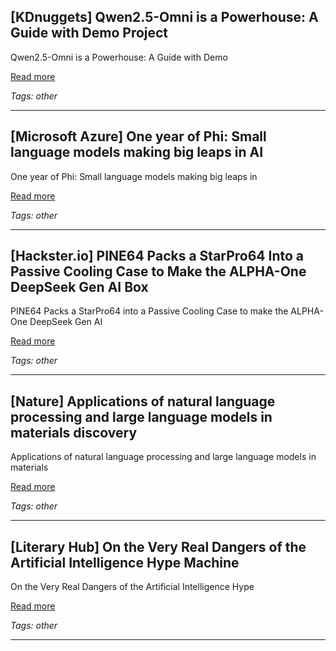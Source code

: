 ## [KDnuggets] Qwen2.5-Omni is a Powerhouse: A Guide with Demo Project

Qwen2.5-Omni is a Powerhouse: A Guide with Demo

[Read more](https://www.kdnuggets.com/qwen2-5-omni-is-a-powerhouse-a-guide-with-demo-project)

_Tags: other_

---
## [Microsoft Azure] One year of Phi: Small language models making big leaps in AI

One year of Phi: Small language models making big leaps in

[Read more](https://azure.microsoft.com/en-us/blog/one-year-of-phi-small-language-models-making-big-leaps-in-ai/)

_Tags: other_

---
## [Hackster.io] PINE64 Packs a StarPro64 Into a Passive Cooling Case to Make the ALPHA-One DeepSeek Gen AI Box

PINE64 Packs a StarPro64 into a Passive Cooling Case to make the ALPHA-One DeepSeek Gen AI

[Read more](https://www.hackster.io/news/pine64-packs-a-starpro64-into-a-passive-cooling-case-to-make-the-alpha-one-deepseek-gen-ai-box-9e8942b7dd18)

_Tags: other_

---
## [Nature] Applications of natural language processing and large language models in materials discovery

Applications of natural language processing and large language models in materials

[Read more](https://www.nature.com/articles/s41524-025-01554-0)

_Tags: other_

---
## [Literary Hub] On the Very Real Dangers of the Artificial Intelligence Hype Machine

On the Very Real Dangers of the Artificial Intelligence Hype

[Read more](https://lithub.com/on-the-very-real-dangers-of-the-artificial-intelligence-hype-machine/)

_Tags: other_

---
